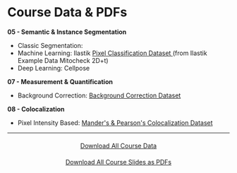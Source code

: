 # <i class="fa-solid fa-folder"></i> Course Data & PDFs

<strong> 05 - <i class="fa-solid fa-disease"></i> Semantic & Instance Segmentation</strong>

- Classic Segmentation:
- Machine Learning: Ilastik <a href="../_static/data/05_segmentation_ilastik.zip" download> <i class="fas fa-download"></i>Pixel Classification Dataset </a> (from Ilastik Example Data Mitocheck 2D+t)
- Deep Learning: Cellpose

<strong> 07 - <i class="fa-solid fa-disease"></i> Measurement & Quantification</strong>

- Background Correction: <a href="../_static/data/07_measurement_and_quantification.zip" download> <i class="fas fa-download"></i> Background Correction Dataset</a>

<strong> 08 - <i class="fa-solid fa-disease"></i> Colocalization</strong>

- Pixel Intensity Based: <a href="../_static/data/08_pixel_intensity_based_coloc.zip" download> <i class="fas fa-download"></i> Mander's & Pearson's Colocalization Dataset</a>

---

<div class="custom-button-row" style="text-align: center; margin: 20px 0;">
    <a
        class="custom-button custom-download-button" href="javascript:void(0)" onclick="downloadScript()">
        <i class="fas fa-download"></i> Download All Course Data
    </a>
</div>

<div class="custom-button-row" style="text-align: center; margin: 20px 0;">
    <a
        class="custom-button custom-download-button" href="javascript:void(0)" onclick="downloadPdfs()">
        <i class="fas fa-download"></i> Download All Course Slides as PDFs
    </a>
</div>
